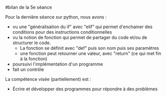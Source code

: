 #bilan de la 5e séance

Pour la dernière séance sur python, nous avons : 
 - vu une "généralisation du if" avec "elif" qui permet d'enchainer des conditions pour des instructions conditionnelles
 - vu la notion de fonction qui permet de partager du code et/ou de structurer le code. 
   - La fonction se définit avec "def" puis son nom puis ses paramètres
   - une fonction peut retourner une valeur, avec "return" (ce qui met fin à la fonction)
 - poursuivi l'implémentation d'un programme 
 - fait un contrôle

La compétence visée (partiellement) est : 
  - Écrire et développer des programmes pour répondre à des problèmes